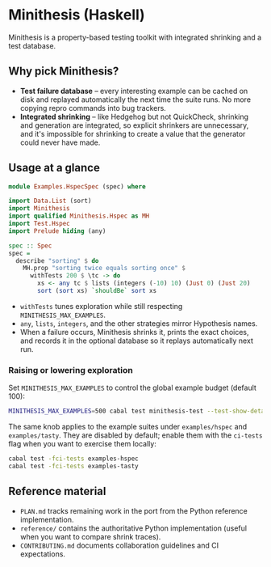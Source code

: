 # Minithesis (Haskell)

Minithesis is a property-based testing toolkit with integrated shrinking and a test database.

## Why pick Minithesis?

- **Test failure database** – every interesting example can be cached on disk and replayed automatically the next time the suite runs. No more copying repro commands into bug trackers.
- **Integrated shrinking** – like Hedgehog but not QuickCheck, shrinking and generation are integrated, so explicit shrinkers are unnecessary, and it's impossible for shrinking to create a value that the generator could never have made.

## Usage at a glance

```haskell
module Examples.HspecSpec (spec) where

import Data.List (sort)
import Minithesis
import qualified Minithesis.Hspec as MH
import Test.Hspec
import Prelude hiding (any)

spec :: Spec
spec =
  describe "sorting" $ do
    MH.prop "sorting twice equals sorting once" $
      withTests 200 $ \tc -> do
        xs <- any tc $ lists (integers (-10) 10) (Just 0) (Just 20)
        sort (sort xs) `shouldBe` sort xs
```

- `withTests` tunes exploration while still respecting `MINITHESIS_MAX_EXAMPLES`.
- `any`, `lists`, `integers`, and the other strategies mirror Hypothesis names.
- When a failure occurs, Minithesis shrinks it, prints the exact choices, and records it in the optional database so it replays automatically next run.

### Raising or lowering exploration

Set `MINITHESIS_MAX_EXAMPLES` to control the global example budget (default 100):

```bash
MINITHESIS_MAX_EXAMPLES=500 cabal test minithesis-test --test-show-details=direct
```

The same knob applies to the example suites under `examples/hspec` and `examples/tasty`. They are disabled by default; enable them with the `ci-tests` flag when you want to exercise them locally:

```bash
cabal test -fci-tests examples-hspec
cabal test -fci-tests examples-tasty
```

## Reference material

- `PLAN.md` tracks remaining work in the port from the Python reference implementation.
- `reference/` contains the authoritative Python implementation (useful when you want to compare shrink traces).
- `CONTRIBUTING.md` documents collaboration guidelines and CI expectations.

